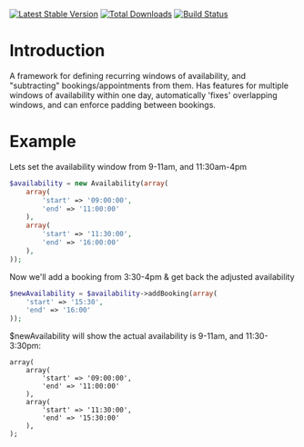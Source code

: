 [![Latest Stable Version](https://poser.pugx.org/bookingbat/engine/version.png)](https://packagist.org/packages/symfony/symfony)
[![Total Downloads](https://poser.pugx.org/bookingbat/engine/d/total.png)](https://packagist.org/packages/symfony/symfony)
[![Build Status](https://travis-ci.org/bookingbat/engine.png?branch=master)](https://travis-ci.org/bookingbat/engine)

Introduction
============

A framework for defining recurring windows of availability, and "subtracting" bookings/appointments from them. Has features for multiple windows of availability within one day, automatically 'fixes' overlapping windows, and can enforce padding between bookings.

Example
============
Lets set the availability window from 9-11am, and 11:30am-4pm

````php
$availability = new Availability(array(
    array(
        'start' => '09:00:00',
        'end' => '11:00:00'
    ),
    array(
        'start' => '11:30:00',
        'end' => '16:00:00'
    ),
));
````


Now we'll add a booking from 3:30-4pm & get back the adjusted availability
````php
$newAvailability = $availability->addBooking(array(
    'start' => '15:30',
    'end' => '16:00'
));
````

$newAvailability will show the actual availability is 9-11am, and 11:30-3:30pm:
````
array(
    array(
        'start' => '09:00:00',
        'end' => '11:00:00'
    ),
    array(
        'start' => '11:30:00',
        'end' => '15:30:00'
    ),
);
````
